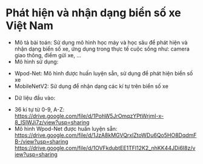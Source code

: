 # Phát hiện và nhận dạng biển số xe Việt Nam
- Mô tả bài toán: Sử dụng mô hình học máy và học sâu để phát hiện và nhận dạng biển số xe, ứng dụng trong thực tế cuộc sống như: camera giao thông, điểm gửi xe, ...
- Mô hình sử dụng:
+ Wpod-Net: Mô hình được huấn luyện sẵn, sử dụng để phát hiện biển số xe
+ MobileNetV2: Sử dụng để nhận dạng các kí tự trên biển số xe
- Dữ liệu đầu vào: 
+ 36 kí tự từ 0-9, A-Z: https://drive.google.com/file/d/1PohW5JrOmqzYPtWrjmI-x-8_ISlWJi7z/view?usp=sharing
+ Mô hình Wpod-Net được huấn luyện sẵn: 
https://drive.google.com/file/d/1JzA8kMGVQrxlZtoWDu6Qo5HO8DqdmFB-/view?usp=sharing
https://drive.google.com/file/d/1OVFkdubtEE1TFl12K2_nhKK44JDi6I8z/view?usp=sharing
